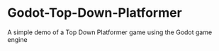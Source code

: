 # Godot-Top-Down-Platformer
A simple demo of a Top Down Platformer game using the Godot game engine
